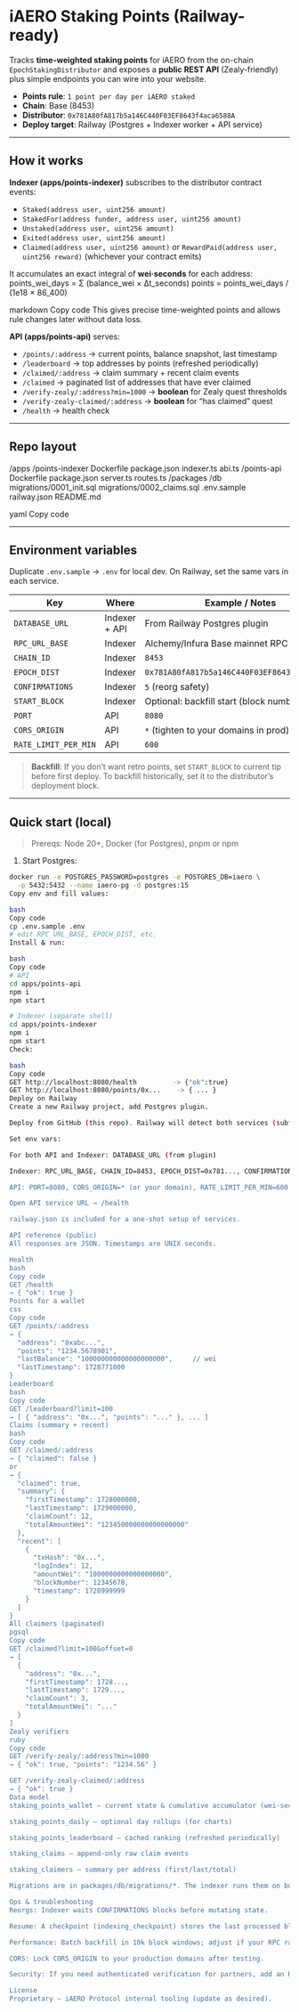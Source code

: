 # iAERO Staking Points (Railway-ready)

Tracks **time-weighted staking points** for iAERO from the on-chain `EpochStakingDistributor` and exposes a **public REST API** (Zealy-friendly) plus simple endpoints you can wire into your website.

- **Points rule**: `1 point per day per iAERO staked`
- **Chain**: Base (8453)
- **Distributor**: `0x781A80fA817b5a146C440F03EF8643f4aca6588A`
- **Deploy target**: Railway (Postgres + Indexer worker + API service)

---

## How it works

**Indexer (apps/points-indexer)** subscribes to the distributor contract events:
- `Staked(address user, uint256 amount)`
- `StakedFor(address funder, address user, uint256 amount)`
- `Unstaked(address user, uint256 amount)`
- `Exited(address user, uint256 amount)`
- `Claimed(address user, uint256 amount)` or `RewardPaid(address user, uint256 reward)` (whichever your contract emits)

It accumulates an exact integral of **wei·seconds** for each address:
points_wei_days = Σ (balance_wei × Δt_seconds)
points = points_wei_days / (1e18 × 86_400)

markdown
Copy code
This gives precise time-weighted points and allows rule changes later without data loss.

**API (apps/points-api)** serves:
- `/points/:address` → current points, balance snapshot, last timestamp
- `/leaderboard` → top addresses by points (refreshed periodically)
- `/claimed/:address` → claim summary + recent claim events
- `/claimed` → paginated list of addresses that have ever claimed
- `/verify-zealy/:address?min=1000` → **boolean** for Zealy quest thresholds
- `/verify-zealy-claimed/:address` → **boolean** for “has claimed” quest
- `/health` → health check

---

## Repo layout

/apps
/points-indexer
Dockerfile
package.json
indexer.ts
abi.ts
/points-api
Dockerfile
package.json
server.ts
routes.ts
/packages
/db
migrations/0001_init.sql
migrations/0002_claims.sql
.env.sample
railway.json
README.md

yaml
Copy code

---

## Environment variables

Duplicate `.env.sample` → `.env` for local dev. On Railway, set the same vars in each service.

| Key              | Where            | Example / Notes                                  |
|------------------|------------------|--------------------------------------------------|
| `DATABASE_URL`   | Indexer + API    | From Railway Postgres plugin                     |
| `RPC_URL_BASE`   | Indexer          | Alchemy/Infura Base mainnet RPC                  |
| `CHAIN_ID`       | Indexer          | `8453`                                           |
| `EPOCH_DIST`     | Indexer          | `0x781A80fA817b5a146C440F03EF8643f4aca6588A`     |
| `CONFIRMATIONS`  | Indexer          | `5` (reorg safety)                               |
| `START_BLOCK`    | Indexer          | Optional: backfill start (block number)          |
| `PORT`           | API              | `8080`                                           |
| `CORS_ORIGIN`    | API              | `*` (tighten to your domains in prod)            |
| `RATE_LIMIT_PER_MIN` | API         | `600`                                            |

> **Backfill**: If you don’t want retro points, set `START_BLOCK` to current tip before first deploy. To backfill historically, set it to the distributor’s deployment block.

---

## Quick start (local)

> Prereqs: Node 20+, Docker (for Postgres), pnpm or npm

1) Start Postgres:
```bash
docker run -e POSTGRES_PASSWORD=postgres -e POSTGRES_DB=iaero \
  -p 5432:5432 --name iaero-pg -d postgres:15
Copy env and fill values:

bash
Copy code
cp .env.sample .env
# edit RPC_URL_BASE, EPOCH_DIST, etc.
Install & run:

bash
Copy code
# API
cd apps/points-api
npm i
npm start

# Indexer (separate shell)
cd apps/points-indexer
npm i
npm start
Check:

bash
Copy code
GET http://localhost:8080/health         -> {"ok":true}
GET http://localhost:8080/points/0x...    -> { ... }
Deploy on Railway
Create a new Railway project, add Postgres plugin.

Deploy from GitHub (this repo). Railway will detect both services (subfolders).

Set env vars:

For both API and Indexer: DATABASE_URL (from plugin)

Indexer: RPC_URL_BASE, CHAIN_ID=8453, EPOCH_DIST=0x781..., CONFIRMATIONS=5, START_BLOCK=<<tip or historical>>

API: PORT=8080, CORS_ORIGIN=* (or your domain), RATE_LIMIT_PER_MIN=600

Open API service URL → /health

railway.json is included for a one-shot setup of services.

API reference (public)
All responses are JSON. Timestamps are UNIX seconds.

Health
bash
Copy code
GET /health
→ { "ok": true }
Points for a wallet
css
Copy code
GET /points/:address
→ {
  "address": "0xabc...",
  "points": "1234.5678901",
  "lastBalance": "100000000000000000000",     // wei
  "lastTimestamp": 1728771000
}
Leaderboard
bash
Copy code
GET /leaderboard?limit=100
→ [ { "address": "0x...", "points": "..." }, ... ]
Claims (summary + recent)
bash
Copy code
GET /claimed/:address
→ { "claimed": false }
or
→ {
  "claimed": true,
  "summary": {
    "firstTimestamp": 1728000000,
    "lastTimestamp": 1729000000,
    "claimCount": 12,
    "totalAmountWei": "123450000000000000000"
  },
  "recent": [
    {
      "txHash": "0x...",
      "logIndex": 12,
      "amountWei": "1000000000000000000",
      "blockNumber": 12345678,
      "timestamp": 1728999999
    }
  ]
}
All claimers (paginated)
pgsql
Copy code
GET /claimed?limit=100&offset=0
→ [
  {
    "address": "0x...",
    "firstTimestamp": 1728...,
    "lastTimestamp": 1729...,
    "claimCount": 3,
    "totalAmountWei": "..."
  }
]
Zealy verifiers
ruby
Copy code
GET /verify-zealy/:address?min=1000
→ { "ok": true, "points": "1234.56" }

GET /verify-zealy-claimed/:address
→ { "ok": true }
Data model
staking_points_wallet — current state & cumulative accumulator (wei·seconds)

staking_points_daily — optional day rollups (for charts)

staking_points_leaderboard — cached ranking (refreshed periodically)

staking_claims — append-only raw claim events

staking_claimers — summary per address (first/last/total)

Migrations are in packages/db/migrations/*. The indexer runs them on boot.

Ops & troubleshooting
Reorgs: Indexer waits CONFIRMATIONS blocks before mutating state.

Resume: A checkpoint (indexing_checkpoint) stores the last processed block.

Performance: Batch backfill in 10k block windows; adjust if your RPC rate-limits.

CORS: Lock CORS_ORIGIN to your production domains after testing.

Security: If you need authenticated verification for partners, add an HMAC header check on API routes.

License
Proprietary – iAERO Protocol internal tooling (update as desired).
